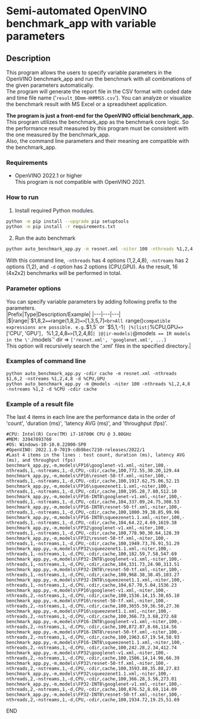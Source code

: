 # Semi-automated OpenVINO benchmark_app with variable parameters  

## Description  
This program allows the users to specify variable parameters in the OpenVINO benchmark_app and run the benchmark with all combinations of the given parameters automatically.  
The program will generate the report file in the CSV format with coded date and time file name ('`result_DDmm-HHMMSS.csv`'). You can analyze or visualize the benchmark result with MS Excel or a spreadsheet application.  

**The program is just a front-end for the OpenVINO official benchmark_app.**  
This program utilizes the benchmark_app as the benchmark core logic. So the performance result measured by this program must be consistent with the one measured by the benchmark_app.  
Also, the command line parameters and their meaning are compatible with the benchmark_app.  

### Requirements  
- OpenVINO 2022.1 or higher  
This program is not compatible with OpenVINO 2021.

### How to run  
1. Install required Python modules.  
```sh
python -m pip install --upgrade pip setuptools
python -m pip install -r requirements.txt
```

2. Run the auto benchmark  
```sh
python auto_benchmark_app.py -m resnet.xml -niter 100 -nthreads %1,2,4,8 -nstreams %1,2 -d %CPU,GPU -cdir cache
```
With this command line, `-nthreads` has 4 options (1,2,4,8), `-nstreams` has 2 options (1,2), and `-d` option has 2 options (CPU,GPU). As the result, 16 (4x2x2) benchmarks will be performed in total.  

### Parameter options  
You can specify variable parameters by adding following prefix to the parameters.  
|Prefix|Type|Description/Example|
|---|---|---|
|$|range|`$1,8,2` == `range(1,8,2)` => `[1,3,5,7]`<br>All `range()` compatible expressions are possible. e.g. `$1,5` or `$5,1,-1`|
|%|list|`%CPU,GPU` => `['CPU', 'GPU']`, `%1,2,4,8` => `[1,2,4,8]`|
|@|ir-models|`@models` == IR models in the \'`./models\`' dir => `['resnet.xml', 'googlenet.xml', ...]`<br>This option will recursively search the '.xml' files in the specified directory.|

### Examples of command line  
`python auto_benchmark_app.py -cdir cache -m resnet.xml -nthreads $1,6,2 -nstreams %1,2,4,8 -d %CPU,GPU`  
`python auto_benchmark_app.py -m @models -niter 100 -nthreads %1,2,4,8 -nstreams %1,2 -d %CPU -cdir cache`

### Example of a result file  
The last 4 items in each line are the performance data in the order of 'count', 'duration (ms)', 'latency AVG (ms)', and 'throughput (fps)'.  
```
#CPU: Intel(R) Core(TM) i7-10700K CPU @ 3.80GHz
#MEM: 33947893760
#OS: Windows-10-10.0.22000-SP0
#OpenVINO: 2022.1.0-7019-cdb9bec7210-releases/2022/1
#Last 4 items in the lines : test count, duration (ms), latency AVG (ms), and throughput (fps)
benchmark_app.py,-m,models\FP16\googlenet-v1.xml,-niter,100,-nthreads,1,-nstreams,1,-d,CPU,-cdir,cache,100,772.55,30.20,129.44
benchmark_app.py,-m,models\FP16\resnet-50-tf.xml,-niter,100,-nthreads,1,-nstreams,1,-d,CPU,-cdir,cache,100,1917.62,75.06,52.15
benchmark_app.py,-m,models\FP16\squeezenet1.1.xml,-niter,100,-nthreads,1,-nstreams,1,-d,CPU,-cdir,cache,100,195.28,7.80,512.10
benchmark_app.py,-m,models\FP16-INT8\googlenet-v1.xml,-niter,100,-nthreads,1,-nstreams,1,-d,CPU,-cdir,cache,104,337.09,24.75,308.53
benchmark_app.py,-m,models\FP16-INT8\resnet-50-tf.xml,-niter,100,-nthreads,1,-nstreams,1,-d,CPU,-cdir,cache,100,1000.39,38.85,99.96
benchmark_app.py,-m,models\FP16-INT8\squeezenet1.1.xml,-niter,100,-nthreads,1,-nstreams,1,-d,CPU,-cdir,cache,104,64.22,4.69,1619.38
benchmark_app.py,-m,models\FP32\googlenet-v1.xml,-niter,100,-nthreads,1,-nstreams,1,-d,CPU,-cdir,cache,100,778.90,30.64,128.39
benchmark_app.py,-m,models\FP32\resnet-50-tf.xml,-niter,100,-nthreads,1,-nstreams,1,-d,CPU,-cdir,cache,100,1949.73,76.91,51.29
benchmark_app.py,-m,models\FP32\squeezenet1.1.xml,-niter,100,-nthreads,1,-nstreams,1,-d,CPU,-cdir,cache,100,182.59,7.58,547.69
benchmark_app.py,-m,models\FP32-INT8\googlenet-v1.xml,-niter,100,-nthreads,1,-nstreams,1,-d,CPU,-cdir,cache,104,331.73,24.90,313.51
benchmark_app.py,-m,models\FP32-INT8\resnet-50-tf.xml,-niter,100,-nthreads,1,-nstreams,1,-d,CPU,-cdir,cache,100,968.38,38.45,103.27
benchmark_app.py,-m,models\FP32-INT8\squeezenet1.1.xml,-niter,100,-nthreads,1,-nstreams,1,-d,CPU,-cdir,cache,104,67.70,5.04,1536.23
benchmark_app.py,-m,models\FP16\googlenet-v1.xml,-niter,100,-nthreads,2,-nstreams,1,-d,CPU,-cdir,cache,100,1536.14,15.30,65.10
benchmark_app.py,-m,models\FP16\resnet-50-tf.xml,-niter,100,-nthreads,2,-nstreams,1,-d,CPU,-cdir,cache,100,3655.59,36.50,27.36
benchmark_app.py,-m,models\FP16\squeezenet1.1.xml,-niter,100,-nthreads,2,-nstreams,1,-d,CPU,-cdir,cache,100,366.73,3.68,272.68
benchmark_app.py,-m,models\FP16-INT8\googlenet-v1.xml,-niter,100,-nthreads,2,-nstreams,1,-d,CPU,-cdir,cache,100,872.87,8.66,114.56
benchmark_app.py,-m,models\FP16-INT8\resnet-50-tf.xml,-niter,100,-nthreads,2,-nstreams,1,-d,CPU,-cdir,cache,100,1963.67,19.54,50.93
benchmark_app.py,-m,models\FP16-INT8\squeezenet1.1.xml,-niter,100,-nthreads,2,-nstreams,1,-d,CPU,-cdir,cache,100,242.28,2.34,412.74
benchmark_app.py,-m,models\FP32\googlenet-v1.xml,-niter,100,-nthreads,2,-nstreams,1,-d,CPU,-cdir,cache,100,1506.14,14.96,66.39
benchmark_app.py,-m,models\FP32\resnet-50-tf.xml,-niter,100,-nthreads,2,-nstreams,1,-d,CPU,-cdir,cache,100,3593.88,35.88,27.83
benchmark_app.py,-m,models\FP32\squeezenet1.1.xml,-niter,100,-nthreads,2,-nstreams,1,-d,CPU,-cdir,cache,100,366.28,3.56,273.01
benchmark_app.py,-m,models\FP32-INT8\googlenet-v1.xml,-niter,100,-nthreads,2,-nstreams,1,-d,CPU,-cdir,cache,100,876.52,8.69,114.09
benchmark_app.py,-m,models\FP32-INT8\resnet-50-tf.xml,-niter,100,-nthreads,2,-nstreams,1,-d,CPU,-cdir,cache,100,1934.72,19.25,51.69
```

END
